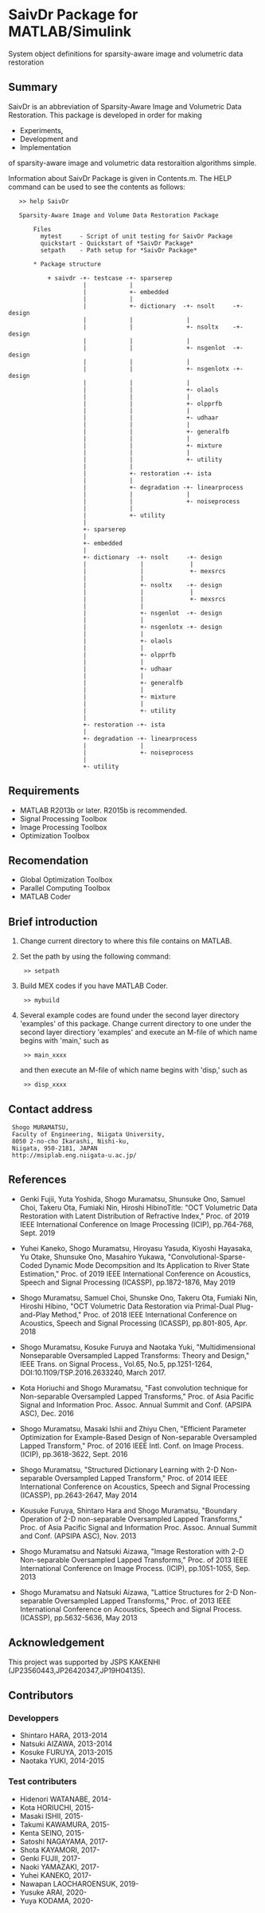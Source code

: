 # SaivDr Package for MATLAB/Simulink
System object definitions for sparsity-aware image and volumetric data restoration

## Summary

SaivDr is an abbreviation of Sparsity-Aware Image and Volumetric Data Restoration. This package is developed in order for making

* Experiments,
* Development and
* Implementation

of sparsity-aware image and volumetric data restoraition algorithms simple.

Information about SaivDr Package is given in Contents.m. The HELP command can be used to see the contents as follows:

       >> help SaivDr
        
       Sparsity-Aware Image and Volume Data Restoration Package
         
           Files
             mytest     - Script of unit testing for SaivDr Package
             quickstart - Quickstart of *SaivDr Package*
             setpath    - Path setup for *SaivDr Package*
          
           * Package structure
               
               + saivdr -+- testcase -+- sparserep 
                         |            |
                         |            +- embedded
                         |            |
                         |            +- dictionary  -+- nsolt     -+- design
                         |            |               |
                         |            |               +- nsoltx    -+- design
                         |            |               |
                         |            |               +- nsgenlot  -+- design
                         |            |               |
                         |            |               +- nsgenlotx -+- design
                         |            |               |
                         |            |               +- olaols
                         |            |               |
                         |            |               +- olpprfb
                         |            |               |
                         |            |               +- udhaar 
                         |            |               |
                         |            |               +- generalfb
                         |            |               |
                         |            |               +- mixture
                         |            |               |
                         |            |               +- utility
                         |            |
                         |            +- restoration -+- ista
                         |            |
                         |            +- degradation -+- linearprocess
                         |            |               |
                         |            |               +- noiseprocess
                         |            |
                         |            +- utility 
                         |
                         +- sparserep
                         |
                         +- embedded
                         |
                         +- dictionary  -+- nsolt     -+- design
                         |               |             |
                         |               |             +- mexsrcs
                         |               |        
                         |               +- nsoltx    -+- design
                         |               |             |
                         |               |             +- mexsrcs
                         |               |
                         |               +- nsgenlot  -+- design
                         |               |         
                         |               +- nsgenlotx -+- design
                         |               |         
                         |               +- olaols
                         |               |         
                         |               +- olpprfb
                         |               |         
                         |               +- udhaar 
                         |               |
                         |               +- generalfb
                         |               |
                         |               +- mixture
                         |               |
                         |               +- utility
                         |
                         +- restoration -+- ista  
                         |
                         +- degradation -+- linearprocess
                         |               |
                         |               +- noiseprocess
                         |
                         +- utility
    
## Requirements
 
* MATLAB R2013b or later. R2015b is recommended.
 * Signal Processing Toolbox
 * Image Processing Toolbox
 * Optimization Toolbox
 
## Recomendation
 
 * Global Optimization Toolbox 
 * Parallel Computing Toolbox
 * MATLAB Coder

## Brief introduction
 
1. Change current directory to where this file contains on MATLAB.
2. Set the path by using the following command:

        >> setpath

3. Build MEX codes if you have MATLAB Coder.

        >> mybuild

4. Several example codes are found under the second layer directory 
   'examples' of this package. Change current directory to one under 
   the second layer directiory 'examples' and execute an M-file of 
   which name begins with 'main,' such as
 
        >> main_xxxx
 
   and then execute an M-file of which name begins with 'disp,' such as
 
        >> disp_xxxx
 
## Contact address
 
     Shogo MURAMATSU,
     Faculty of Engineering, Niigata University,
     8050 2-no-cho Ikarashi, Nishi-ku,
     Niigata, 950-2181, JAPAN
     http://msiplab.eng.niigata-u.ac.jp/
 
## References

* Genki Fujii, Yuta Yoshida, Shogo Muramatsu, Shunsuke Ono, Samuel Choi,
  Takeru Ota, Fumiaki Nin, Hiroshi HibinoTitle: "OCT Volumetric Data 
  Restoration with Latent Distribution of Refractive Index,"
  Proc. of 2019 IEEE International Conference on Image Processing (ICIP), 
  pp.764-768, Sept. 2019

* Yuhei Kaneko, Shogo Muramatsu, Hiroyasu Yasuda, Kiyoshi Hayasaka, 
  Yu Otake, Shunsuke Ono, Masahiro Yukawa, "Convolutional-Sparse-Coded 
  Dynamic Mode Decompsition and Its Application to River State Estimation," 
  Proc. of 2019 IEEE International Conference on Acoustics, Speech and 
  Signal Processing (ICASSP), pp.1872-1876, May 2019

* Shogo Muramatsu, Samuel Choi, Shunske Ono, Takeru Ota, Fumiaki Nin, 
  Hiroshi Hibino, "OCT Volumetric Data Restoration via Primal-Dual 
  Plug-and-Play Method," Proc. of 2018 IEEE International Conference on 
  Acoustics, Speech and Signal Processing (ICASSP), pp.801-805, Apr. 2018

* Shogo Muramatsu, Kosuke Furuya and Naotaka Yuki, "Multidimensional
   Nonseparable Oversampled Lapped Transforms: Theory and Design,"
   IEEE Trans. on Signal Process., Vol.65, No.5, pp.1251-1264, 
   DOI:10.1109/TSP.2016.2633240, March 2017. 

* Kota Horiuchi and Shogo Muramatsu, "Fast convolution technique for
   Non-separable Oversampled Lapped Transforms," Proc. of Asia 
    Pacific Signal and Information Proc. Assoc. Annual Summit and Conf.
    (APSIPA ASC), Dec. 2016

* Shogo Muramatsu, Masaki Ishii and Zhiyu Chen, "Efficient Parameter 
   Optimization for Example-Based Design of Non-separable Oversampled 
   Lapped Transform," Proc. of 2016 IEEE Intl. Conf. on Image Process. 
   (ICIP),  pp.3618-3622, Sept. 2016

* Shogo Muramatsu, "Structured Dictionary Learning with 2-D Non-
    separable Oversampled Lapped Transform," Proc. of 2014 IEEE 
    International Conference on Acoustics, Speech and Signal Processing
    (ICASSP), pp.2643-2647, May 2014
 
* Kousuke Furuya, Shintaro Hara and Shogo Muramatsu, "Boundary Operation
    of 2-D non-separable Oversampled Lapped Transforms," Proc. of Asia 
    Pacific Signal and Information Proc. Assoc. Annual Summit and Conf.
    (APSIPA ASC), Nov. 2013
 
* Shogo Muramatsu and Natsuki Aizawa, "Image Restoration with 2-D 
    Non-separable Oversampled Lapped Transforms," Proc. of 2013 IEEE 
    International Conference on Image Process. (ICIP), pp.1051-1055, 
    Sep. 2013 
 
* Shogo Muramatsu and Natsuki Aizawa, "Lattice Structures for 2-D 
    Non-separable Oversampled Lapped Transforms," Proc. of 2013 IEEE 
    International Conference on Acoustics, Speech and Signal Process.
    (ICASSP), pp.5632-5636, May 2013 
 
## Acknowledgement
 
This project was supported by JSPS KAKENHI (JP23560443,JP26420347,JP19H04135).
 
## Contributors

### Developpers
* Shintaro HARA,  2013-2014
* Natsuki AIZAWA, 2013-2014
* Kosuke FURUYA,  2013-2015
* Naotaka YUKI,   2014-2015
 
### Test contributers
* Hidenori WATANABE, 2014-
* Kota HORIUCHI,     2015-
* Masaki ISHII,      2015-
* Takumi KAWAMURA,   2015-
* Kenta SEINO,       2015-
* Satoshi NAGAYAMA,  2017-
* Shota KAYAMORI,    2017-
* Genki FUJII,       2017-
* Naoki YAMAZAKI,    2017-
* Yuhei KANEKO,      2017-
* Nawapan LAOCHAROENSUK, 2019-
* Yusuke ARAI,       2020-
* Yuya KODAMA,       2020-

